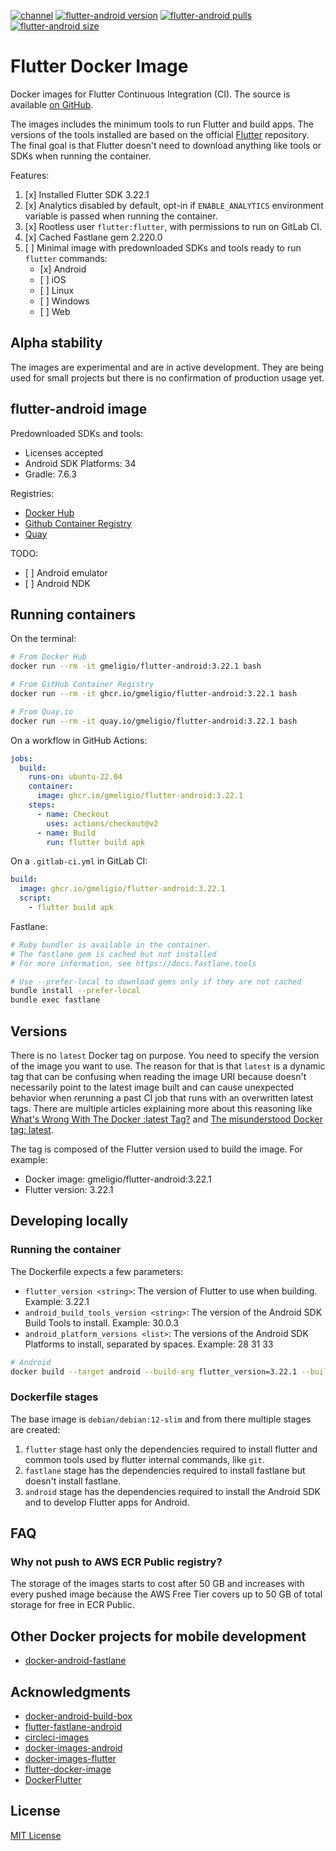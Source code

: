<!--- This markdown file was auto-generated from "readme.mdx" -->

[![channel](https://img.shields.io/static/v1?label=channel&message=stable&color=blue)](https://docs.flutter.dev/release/archive?tab=linux) [![flutter-android version](https://img.shields.io/docker/v/gmeligio/flutter-android?label=flutter-android%20version)](https://hub.docker.com/r/gmeligio/flutter-android/tags) [![flutter-android pulls](https://img.shields.io/docker/pulls/gmeligio/flutter-android?label=flutter-android%20pulls)](https://hub.docker.com/r/gmeligio/flutter-android/tags) [![flutter-android size](https://img.shields.io/docker/image-size/gmeligio/flutter-android?label=flutter-android%20size)](https://hub.docker.com/r/gmeligio/flutter-android/tags)

# Flutter Docker Image

Docker images for Flutter Continuous Integration (CI). The source is available [on GitHub](https://github.com/gmeligio/flutter-docker-image).

The images includes the minimum tools to run Flutter and build apps. The versions of the tools installed are based on the official [Flutter](https://github.com/flutter/flutter) repository. The final goal is that Flutter doesn't need to download anything like tools or SDKs when running the container.

Features:

1. \[x\] Installed Flutter SDK 3.22.1
2. \[x\] Analytics disabled by default, opt-in if `ENABLE_ANALYTICS` environment variable is passed when running the container.
3. \[x\] Rootless user `flutter:flutter`, with permissions to run on GitLab CI.
4. \[x\] Cached Fastlane gem 2.220.0
5. \[ \] Minimal image with predownloaded SDKs and tools ready to run `flutter` commands:  
   * \[x\] Android  
   * \[ \] iOS  
   * \[ \] Linux  
   * \[ \] Windows  
   * \[ \] Web

## Alpha stability

The images are experimental and are in active development. They are being used for small projects but there is no confirmation of production usage yet.

## flutter-android image

Predownloaded SDKs and tools:

* Licenses accepted
* Android SDK Platforms: 34
* Gradle: 7.6.3

Registries:

* [Docker Hub](https://hub.docker.com/r/gmeligio/flutter-android)
* [Github Container Registry](https://github.com/gmeligio/flutter-docker-image/pkgs/container/flutter-android)
* [Quay](https://quay.io/repository/gmeligio/flutter-android)

TODO:

* \[ \] Android emulator
* \[ \] Android NDK

## Running containers

On the terminal:

```bash
# From Docker Hub
docker run --rm -it gmeligio/flutter-android:3.22.1 bash

# From GitHub Container Registry
docker run --rm -it ghcr.io/gmeligio/flutter-android:3.22.1 bash

# From Quay.io
docker run --rm -it quay.io/gmeligio/flutter-android:3.22.1 bash
```

On a workflow in GitHub Actions:

```yaml
jobs:
  build:
    runs-on: ubuntu-22.04
    container:
      image: ghcr.io/gmeligio/flutter-android:3.22.1
    steps:
      - name: Checkout
        uses: actions/checkout@v2
      - name: Build
        run: flutter build apk
```

On a `.gitlab-ci.yml` in GitLab CI:

```yaml
build:
  image: ghcr.io/gmeligio/flutter-android:3.22.1
  script:
    - flutter build apk
```

Fastlane:

```bash
# Ruby bundler is available in the container.
# The fastlane gem is cached but not installed
# For more information, see https://docs.fastlane.tools

# Use --prefer-local to download gems only if they are not cached
bundle install --prefer-local
bundle exec fastlane
```

## Versions

There is no `latest` Docker tag on purpose. You need to specify the version of the image you want to use. The reason for that is that `latest` is a dynamic tag that can be confusing when reading the image URI because doesn't necessarily point to the latest image built and can cause unexpected behavior when rerunning a past CI job that runs with an overwritten latest tags. There are multiple articles explaining more about this reasoning like [What's Wrong With The Docker :latest Tag?](https://vsupalov.com/docker-latest-tag/) and [The misunderstood Docker tag: latest](https://medium.com/@mccode/the-misunderstood-docker-tag-latest-af3babfd6375).

The tag is composed of the Flutter version used to build the image. For example:

* Docker image: gmeligio/flutter-android:3.22.1
* Flutter version: 3.22.1

## Developing locally

### Running the container

The Dockerfile expects a few parameters:

* `flutter_version <string>`: The version of Flutter to use when building. Example: 3.22.1
* `android_build_tools_version <string>`: The version of the Android SDK Build Tools to install. Example: 30.0.3
* `android_platform_versions <list>`: The versions of the Android SDK Platforms to install, separated by spaces. Example: 28 31 33

```bash
# Android
docker build --target android --build-arg flutter_version=3.22.1 --build-arg fastlane_version=2.220.0 --build-arg android_build_tools_version=30.0.3 --build-arg android_platform_versions="34" -t android-test .
```

### Dockerfile stages

The base image is `debian/debian:12-slim` and from there multiple stages are created:

1. `flutter` stage hast only the dependencies required to install flutter and common tools used by flutter internal commands, like `git`.
2. `fastlane` stage has the dependencies required to install fastlane but doesn't install fastlane.
3. `android` stage has the dependencies required to install the Android SDK and to develop Flutter apps for Android.

## FAQ

### Why not push to AWS ECR Public registry?

The storage of the images starts to cost after 50 GB and increases with every pushed image because the AWS Free Tier covers up to 50 GB of total storage for free in ECR Public.

## Other Docker projects for mobile development

* [docker-android-fastlane](https://github.com/softartdev/docker-android-fastlane)

## Acknowledgments

* [docker-android-build-box](https://github.com/mingchen/docker-android-build-box)
* [flutter-fastlane-android](https://github.com/gmemstr/flutter-fastlane-android)
* [circleci-images](https://github.com/circleci/circleci-images)
* [docker-images-android](https://github.com/cirruslabs/docker-images-android)
* [docker-images-flutter](https://github.com/cirruslabs/docker-images-flutter)
* [flutter-docker-image](https://github.com/instrumentisto/flutter-docker-image)
* [DockerFlutter](https://github.com/fischerscode/DockerFlutter)

## License

[MIT License](../LICENSE)